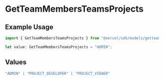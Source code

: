 # GetTeamMembersTeamsProjects

## Example Usage

```typescript
import { GetTeamMembersTeamsProjects } from "@vercel/sdk/models/getteammembersop.js";

let value: GetTeamMembersTeamsProjects = "ADMIN";
```

## Values

```typescript
"ADMIN" | "PROJECT_DEVELOPER" | "PROJECT_VIEWER"
```